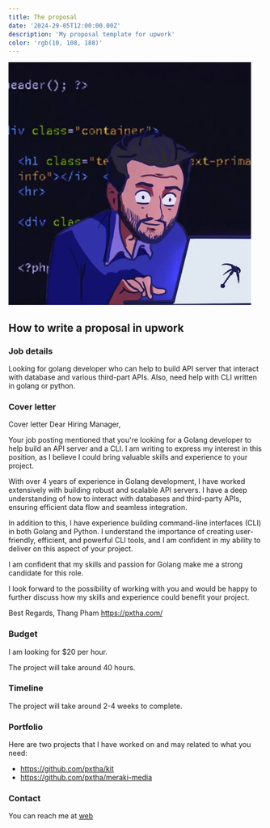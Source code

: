 ```yaml
---
title: The proposal
date: '2024-29-05T12:00:00.00Z'
description: 'My proposal template for upwork'
color: 'rgb(10, 108, 188)'
---
```

![Frontend](./giphy.webp)

## How to write a proposal in upwork

### Job details

Looking for golang developer who can help to build API server that interact with database and various third-part APIs. Also, need help with CLI written in golang or python.


### Cover letter

Cover letter
Dear Hiring Manager,

Your job posting mentioned that you're looking for a Golang developer to help build an API server and a CLI. I am writing to express my interest in this position, as I believe I could bring valuable skills and experience to your project.

With over 4 years of experience in Golang development, I have worked extensively with building robust and scalable API servers. I have a deep understanding of how to interact with databases and third-party APIs, ensuring efficient data flow and seamless integration.

In addition to this, I have experience building command-line interfaces (CLI) in both Golang and Python. I understand the importance of creating user-friendly, efficient, and powerful CLI tools, and I am confident in my ability to deliver on this aspect of your project.

I am confident that my skills and passion for Golang make me a strong candidate for this role.

I look forward to the possibility of working with you and would be happy to further discuss how my skills and experience could benefit your project.




Best Regards,
Thang Pham
https://pxtha.com/

### Budget

I am looking for $20 per hour.

The project will take around 40 hours.

### Timeline

The project will take around 2-4 weeks to complete.

### Portfolio

Here are two projects that I have worked on and may related to what you need:

- https://github.com/pxtha/kit
- https://github.com/pxtha/meraki-media

### Contact

You can reach me at [web](https://pxtha.com/)
```


